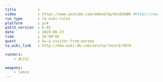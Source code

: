 ```yaml
---
title          :
video          : https://www.youtube.com/embed/GgrHvsDdmBk #https://www.youtube.com/watch?v=GgrHvsDdmBk
run_type       : ta-wiki-rules
platform       : ps4
patch_version  : 6.02
date           : 2019-06-23
time           : 16'09"85
quest          : 9★-a-visitor-from-eorzea
ta_wiki_link   : http://mhw.wiki-db.com/solota/record/3079

runners:
    - あさだ

weapons:
    - lance
---
```

